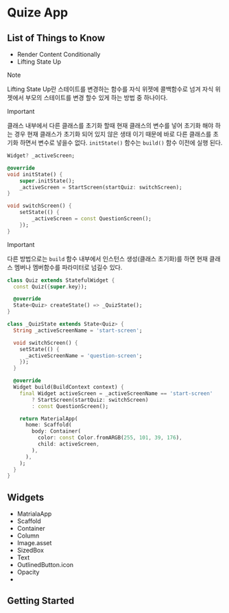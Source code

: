 # Quize App

## List of Things to Know
- Render Content Conditionally
- Lifting State Up

> [!NOTE]
> Lifting State Up란 스테이트를 변경하는 함수를 자식 위젯에 콜백함수로 넘겨 자식 위젯에서 부모의 스테이트를 변경 할수 있게 하는 방법 중 하나이다.

> [!IMPORTANT]
> 클래스 내부에서 다른 클래스를 초기화 할때 현재 클래스의 변수를 넣어 초기화 해야 하는 경우 현재 클래스가 초기화 되어 있지 않은 생태 이기 때문에 바로 다른 클래스를 초기화 하면서 변수로 넣을수 없다.
`initState()` 함수는 `build()` 함수 이전에 실행 된다.

```dart
Widget? _activeScreen;

@override
void initState() {
    super.initState();
    _activeScreen = StartScreen(startQuiz: switchScreen);
}

void switchScreen() {
    setState(() {
        _activeScreen = const QuestionScreen();
    });
}
```

> [!IMPORTANT]
> 다른 방법으로는 `build` 함수 내부에서 인스턴스 생성(클래스 초기화)를 하면 현재 클래스 멤버나 멤버함수를 파라미터로 넘길수 있다.

```dart
class Quiz extends StatefulWidget {
  const Quiz({super.key});

  @override
  State<Quiz> createState() => _QuizState();
}

class _QuizState extends State<Quiz> {
  String _activeScreenName = 'start-screen';

  void switchScreen() {
    setState(() {
      _activeScreenName = 'question-screen';
    });
  }

  @override
  Widget build(BuildContext context) {
    final Widget activeScreen = _activeScreenName == 'start-screen'
        ? StartScreen(startQuiz: switchScreen)
        : const QuestionScreen();

    return MaterialApp(
      home: Scaffold(
        body: Container(
          color: const Color.fromARGB(255, 101, 39, 176),
          child: activeScreen,
        ),
      ),
    );
  }
}
```

## Widgets
- MatrialaApp
- Scaffold
- Container
- Column
- Image.asset
- SizedBox
- Text
- OutlinedButton.icon
- Opacity
- 
## Getting Started

